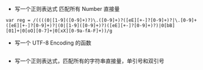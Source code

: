 - 写一个正则表达式 匹配所有 Number 直接量

```
var reg = /((((0|[1-9]([0-9]+)?)\.([0-9]+)?([eE][+-]?[0-9]+)?|\.[0-9]+([eE][+-]?[0-9]+)?|(0|[1-9]([0-9]+)?)([eE][+-]?[0-9]+)?)|0[bB][01]+|0[oO][0-7]+|0[xX][0-9a-fA-F]+))/g
```

- 写一个 UTF-8 Encoding 的函数

```
```

- 写一个正则表达式，匹配所有的字符串直接量，单引号和双引号

```

```


